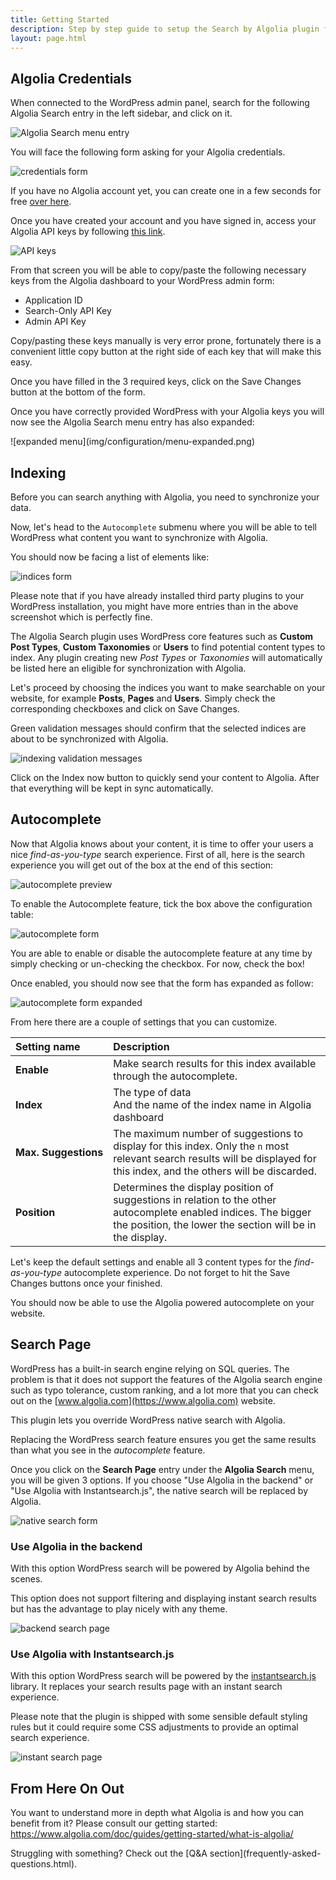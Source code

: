 ```yaml
---
title: Getting Started
description: Step by step guide to setup the Search by Algolia plugin for WordPress.
layout: page.html
---
```

## Algolia Credentials

When connected to the WordPress admin panel, search for the following Algolia Search entry in the left sidebar, and click on it.

![Algolia Search menu entry](img/configuration/algolia-search-menu-entry.png)

You will face the following form asking for your Algolia credentials.

![credentials form](img/configuration/credentials-form.png)

If you have no Algolia account yet, you can create one in a few seconds for free [over here](https://www.algolia.com/users/sign_up).

Once you have created your account and you have signed in, access your Algolia API keys by following [this link](https://www.algolia.com/api-keys).

![API keys](img/configuration/api-keys.png)

From that screen you will be able to copy/paste the following necessary keys from the Algolia dashboard to your WordPress admin form:
- Application ID
- Search-Only API Key
- Admin API Key

<div class="alert alert-info">Copy/pasting these keys manually is very error prone, fortunately there is a convenient little copy button at the right side of each key that will make this easy.</div>

Once you have filled in the 3 required keys, click on the <span class="wp-btn">Save Changes</span> button at the bottom of the form.

Once you have correctly provided WordPress with your Algolia keys you will now see the Algolia Search menu entry has also expanded:

<p class="text-center">
![expanded menu](img/configuration/menu-expanded.png)
</p>


## Indexing

Before you can search anything with Algolia, you need to synchronize your data.

Now, let's head to the `Autocomplete` submenu where you will be able to tell WordPress what content you want to synchronize with Algolia.

You should now be facing a list of elements like:

![indices form](img/configuration/indices-form.png)

<div class="alert alert-warning">Please note that if you have already installed third party plugins to your WordPress installation, you might have more entries than in the above screenshot which is perfectly fine.</div>

The Algolia Search plugin uses WordPress core features such as **Custom Post Types**, **Custom Taxonomies** or **Users** to find potential content types to index. Any plugin creating new *Post Types* or *Taxonomies* will automatically be listed here an eligible for synchronization with Algolia.

Let's proceed by choosing the indices you want to make searchable on your website, for example **Posts**, **Pages** and **Users**. Simply check the corresponding checkboxes and click on <span class="wp-btn">Save Changes</span>.

Green validation messages should confirm that the selected indices are about to be synchronized with Algolia.

![indexing validation messages](img/configuration/indexing-validation.png)

Click on the <span class="wp-btn">Index now</span> button to quickly send your content to Algolia. After that everything will be kept in sync automatically.


## Autocomplete

Now that Algolia knows about your content, it is time to offer your users a nice *find-as-you-type* search experience.
First of all, here is the search experience you will get out of the box at the end of this section:

![autocomplete preview](img/configuration/autocomplete-preview.png)

To enable the Autocomplete feature, tick the box above the configuration table:

![autocomplete form](img/configuration/autocomplete-form.png)

You are able to enable or disable the autocomplete feature at any time by simply checking or un-checking the checkbox.
For now, check the box!

Once enabled, you should now see that the form has expanded as follow:

![autocomplete form expanded](img/configuration/autocomplete-form-expanded.png)

From here there are a couple of settings that you can customize.

| Setting&nbsp;name         | Description                                                                                                                                                                  |
|:--------------------------|:-----------------------------------------------------------------------------------------------------------------------------------------------------------------------------|
| **Enable**                | Make search results for this index available through the autocomplete.                                                                                                       |
| **Index**                 | The type of data <br> And the name of the index name in Algolia dashboard |
| **Max.&nbsp;Suggestions** | The maximum number of suggestions to display for this index. Only the `n` most relevant search results will be displayed for this index, and the others will be discarded.   |
| **Position**              | Determines the display position of suggestions in relation to the other autocomplete enabled indices. The bigger the position, the lower the section will be in the display. |

Let's keep the default settings and enable all 3 content types for the *find-as-you-type* autocomplete experience. Do not forget to hit the <span class="wp-btn">Save Changes</span> buttons once your finished.

<div class="alert alert-info">You should now be able to use the Algolia powered autocomplete on your website.</div>

## Search Page

WordPress has a built-in search engine relying on SQL queries. The problem is that it does not support the features of the Algolia search engine such as typo tolerance, custom ranking, and a lot more that you can check out on the [www.algolia.com](https://www.algolia.com) website.

This plugin lets you override WordPress native search with Algolia.

Replacing the WordPress search feature ensures you get the same results than what you see in the *autocomplete* feature.

Once you click on the **Search Page** entry under the **Algolia Search** menu, you will be given 3 options. If you choose "Use Algolia in the backend" or "Use Algolia with Instantsearch.js", the native search will be replaced by Algolia.

![native search form](img/configuration/native-search-form.png)


### Use Algolia in the backend

With this option WordPress search will be powered by Algolia behind the scenes.

<div class="alert alert-info">This option does not support filtering and displaying instant search results but has the advantage to play nicely with any theme.</div>

![backend search page](img/configuration/backend-search-page.png)

### Use Algolia with Instantsearch.js

With this option WordPress search will be powered by the [instantsearch.js](https://community.algolia.com/instantsearch.js/) library. It replaces your search results page with an instant search experience.

<div class="alert alert-warning">Please note that the plugin is shipped with some sensible default styling rules but it could require some CSS adjustments to provide an optimal search experience.</div>

![instant search page](img/configuration/instant-search-page.gif)

## From Here On Out

You want to understand more in depth what Algolia is and how you can benefit from it? Please consult our getting started: https://www.algolia.com/doc/guides/getting-started/what-is-algolia/

<div class="alert alert-warning">Struggling with something? Check out the [Q&A section](frequently-asked-questions.html).</div>
